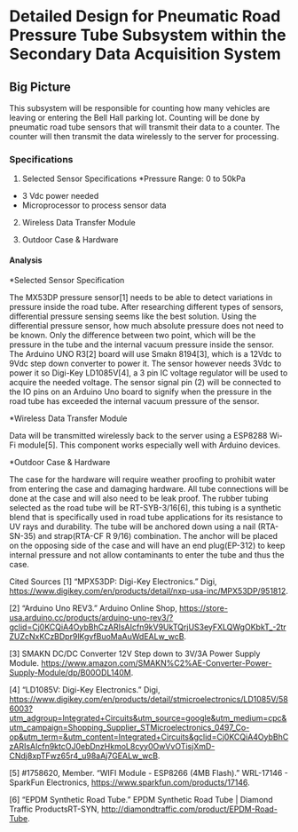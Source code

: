 <h1>Detailed Design for Pneumatic Road Pressure Tube Subsystem within the Secondary Data Acquisition System</h1>


<h2>Big Picture</h2>

This subsystem will be responsible for counting how many vehicles are leaving or entering the Bell Hall parking lot. Counting will be done by pneumatic road tube sensors that will transmit their data to a counter. The counter will then transmit the data wirelessly to the server for processing.

<h3>Specifications</h3>

1. Selected Sensor Specifications
  *Pressure Range: 0 to 50kPa
  * 3 Vdc power needed
  * Microprocessor to process sensor data

2. Wireless Data Transfer Module

3. Outdoor Case & Hardware

<h4>Analysis</h4>

  *Selected Sensor Specification

 The MX53DP pressure sensor[1] needs to be able to detect variations in pressure inside the road tube. After researching different types of sensors, differential pressure sensing seems like the best solution. Using the differential pressure sensor, how much absolute pressure does not need to be known. Only the difference between two point, which will be the pressure in the tube and the internal vacuum pressure inside the sensor. The Arduino UNO R3[2] board will use Smakn 8194[3], which is a 12Vdc to 9Vdc step down converter to power it. The sensor however needs 3Vdc to power it so Digi-Key LD1085V[4], a 3 pin IC voltage regulator will be used to acquire the needed voltage. The sensor signal pin (2) will be connected to the IO pins on an Arduino Uno board to signify when the pressure in the road tube has exceeded the internal vacuum pressure of the sensor. 


  *Wireless Data Transfer Module

Data will be transmitted wirelessly back to the server using a ESP8288 Wi-Fi module[5]. This component works especially well with Arduino devices. 



  *Outdoor Case & Hardware	

The case for the hardware will require weather proofing to prohibit water from entering the case and damaging hardware. All tube connections will be done at the case and will also need to be leak proof. The rubber tubing selected as the road tube will be RT-SYB-3/16[6], this tubing is a synthetic blend that is specifically used in road tube applications for its resistance to UV rays and durability. The tube will be anchored down using a nail (RTA-SN-35)  and strap(RTA-CF R 9/16) combination. The anchor will be placed  on the opposing side of the case and will have an end plug(EP-312) to keep internal pressure and not allow contaminants to enter the tube and thus the case. 


Cited Sources
[1]   “MPX53DP: Digi-Key Electronics.” Digi, https://www.digikey.com/en/products/detail/nxp-usa-inc/MPX53DP/951812.
 
[2]   “Arduino Uno REV3.” Arduino Online Shop, https://store-usa.arduino.cc/products/arduino-uno-rev3/?gclid=Cj0KCQiA4OybBhCzARIsAIcfn9kV9UkTQrjUS3eyFXLQWgOKbkT_-2trZUZcNxKCzBDpr9lKgvfBuoMaAuWdEALw_wcB.
 
[3]   SMAKN DC/DC Converter 12V Step down to 3V/3A Power Supply Module. https://www.amazon.com/SMAKN%C2%AE-Converter-Power-Supply-Module/dp/B00ODL140M.
 
[4]   “LD1085V: Digi-Key Electronics.” Digi, https://www.digikey.com/en/products/detail/stmicroelectronics/LD1085V/586003?utm_adgroup=Integrated+Circuits&utm_source=google&utm_medium=cpc&utm_campaign=Shopping_Supplier_STMicroelectronics_0497_Co-op&utm_term=&utm_content=Integrated+Circuits&gclid=Cj0KCQiA4OybBhCzARIsAIcfn9ktcOJ0ebDnzHkmoL8cyy0OwVvOTisjXmD-CNdj8xpTFwz65r4_u98aAj7GEALw_wcB.
 
[5]   #1758620, Member. “WIFI Module - ESP8266 (4MB Flash).” WRL-17146 - SparkFun Electronics, https://www.sparkfun.com/products/17146.
 
[6]   “EPDM Synthetic Road Tube.” EPDM Synthetic Road Tube | Diamond Traffic ProductsRT-SYN, http://diamondtraffic.com/product/EPDM-Road-Tube.
